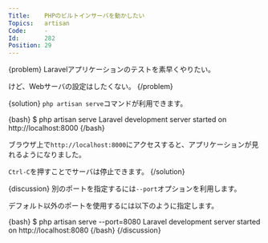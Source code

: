 ```yaml
---
Title:    PHPのビルトインサーバを動かしたい
Topics:   artisan
Code:     -
Id:       282
Position: 29
---
```


{problem}
Laravelアプリケーションのテストを素早くやりたい。

けど、Webサーバの設定はしたくない。
{/problem}

{solution}
`php artisan serve`コマンドが利用できます。

{bash}
$ php artisan serve
Laravel development server started on http://localhost:8000
{/bash}

ブラウザ上で`http://localhost:8000`にアクセスすると、アプリケーションが見れるようになりました。

`Ctrl-C`を押すことでサーバは停止できます。
{/solution}

{discussion}
別のポートを指定するには`--port`オプションを利用します。

デフォルト以外のポートを使用するには以下のように指定します。

{bash}
$ php artisan serve --port=8080
Laravel development server started on http://localhost:8080
{/bash}
{/discussion}
